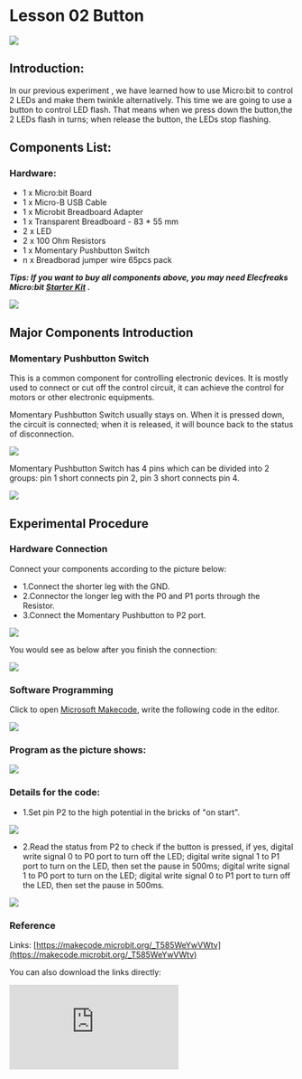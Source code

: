 # Lesson 02 Button

 ![](./images/SVbSfPB.jpg)

## Introduction:

In our previous experiment , we have learned how to use Micro:bit to control 2 LEDs and make them twinkle alternatively. This time we are going to use a button to control LED flash. That means when we press down the button,the 2 LEDs flash in turns; when release the button, the LEDs stop flashing.

## Components List:

### Hardware:
- 1 x Micro:bit Board
- 1 x Micro-B USB Cable
- 1 x Microbit Breadboard Adapter
- 1 x Transparent Breadboard - 83 * 55 mm
- 2 x LED
- 2 x 100 Ohm Resistors
- 1 x Momentary Pushbutton Switch
- n x Breadborad jumper wire 65pcs pack

***Tips: If you want to buy all components above, you may need Elecfreaks Micro:bit  [Starter Kit](https://shop.elecfreaks.com/products/elecfreaks-micro-bit-starter-kit?_pos=2&_sid=fc5b895f2&_ss=r)  .***

![](./images/W4tseua.jpg)

## Major Components Introduction

### Momentary Pushbutton Switch

This is a common component for controlling electronic devices. It is mostly used to connect or cut off the control circuit, it can achieve the control for motors or other electronic equipments.

 Momentary Pushbutton Switch usually stays on. When it is pressed down, the circuit is connected; when it is released, it will bounce back to the status of disconnection.

![](./images/IO2KzaW.jpg)

Momentary Pushbutton Switch has 4 pins which can be divided into 2 groups: pin 1 short connects pin 2, pin 3 short connects pin 4.

![](./images/OgWZfBQ.jpg)


## Experimental Procedure

### Hardware Connection

Connect your components according to the picture below:

- 1.Connect the shorter leg with the GND.
- 2.Connector the longer leg with the P0 and P1 ports through the Resistor.
- 3.Connect the Momentary Pushbutton to P2 port.

![](./images/qXKoSN4.jpg)

You would see as below after you finish the connection:

![](./images/uGLigLh.jpg)

### Software Programming

Click to open [Microsoft Makecode](https://makecode.microbit.org/), write the following code in the editor.

![](./images/JHZUvh2.png)

### Program as the picture shows:

![](./images/SHgMhjZ.png)

### Details for the code:
- 1.Set pin P2 to the high potential in the bricks of "on start".

![](./images/pS67VCj.png)

- 2.Read the status from P2 to check if the button is pressed, if yes, digital write signal 0 to P0 port to turn off the LED; digital write signal 1 to P1 port to turn on the LED,  then set the pause in 500ms; digital write signal 1 to P0 port to turn on the LED; digital write signal 0 to P1 port to turn off the LED,  then set the pause in 500ms.

![](./images/mpKfkU4.png)

### Reference
Links: [https://makecode.microbit.org/_T585WeYwVWtv](https://makecode.microbit.org/_T585WeYwVWtv)

You can also download the links directly:

<div
    style={{
        position: 'relative',
        paddingBottom: '60%',
        overflow: 'hidden',
    }}
>
    <iframe
        src="https://makecode.microbit.org/_T585WeYwVWtv"
        frameborder="0"
        sandbox="allow-popups allow-forms allow-scripts allow-same-origin"
        style={{
            position: 'absolute',
            width: '100%',
            height: '100%',
        }}
    />
</div>


## Result

When the button is pressed, you can see the  2 LEDs flashing alternatively; When the button is released, they would stop flashing. If not, you need to go back and check your operations.

![](./images/7w5yp6z.gif)


## Exploration

If we want to light  on the red LED when press the button and light on the green LED when release the button,  how can we program?

## FAQ
